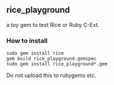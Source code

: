 ## rice\_playground

a toy gem to test Rice or Ruby C-Ext.

### How to install

```
sudo gem install rice
gem build rice_playground.gemspec
sudo gem install rice_playground*.gem
```

Do not upload this to rubygems etc.
